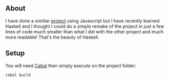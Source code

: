 ## About

I have done a similiar [project](https://github.com/itspedruu/lines-of-code) using Javascript but I have recently learned Haskell and I thought I could do a simple remake of the project in just a few lines of code much smaller than what I did with the other project and much more readable! That's the beauty of Haskell.

## Setup

You will need [Cabal](https://www.haskell.org/cabal/) then simply execute on the project folder:

```
cabal build
```